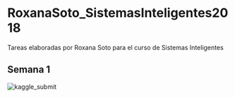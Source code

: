 # RoxanaSoto_SistemasInteligentes2018
Tareas elaboradas por Roxana Soto para el curso de Sistemas Inteligentes

## Semana 1

![kaggle_submit](https://user-images.githubusercontent.com/6155109/47198010-7387bf80-d32f-11e8-9d19-19f6b22075e9.png)
